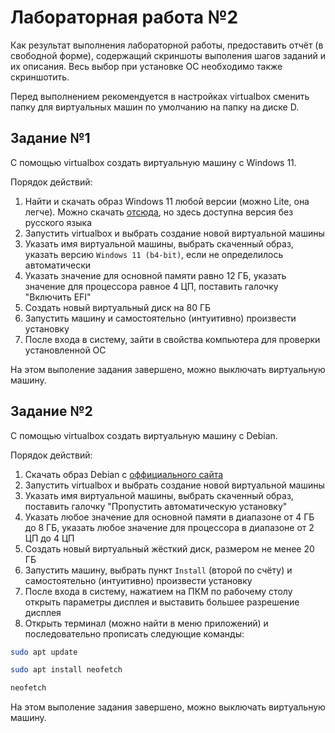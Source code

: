 # Лабораторная работа №2

Как результат выполнения лабораторной работы, предоставить отчёт (в свободной форме), содержащий скриншоты выполения шагов заданий и их описания. Весь выбор при установке ОС необходимо также скриншотить.

Перед выполнением рекомендуется в настройках virtualbox сменить папку для виртуальных машин по умолчанию на папку на диске D.

## Задание №1

С помощью virtualbox создать виртуальную машину с Windows 11.

Порядок действий:
1. Найти и скачать образ Windows 11 любой версии (можно Lite, она легче). Можно скачать [отсюда](https://en.taiwebs.com/windows/download-windows-11-lite-6621.html), но здесь доступна версия без русского языка
2. Запустить virtualbox и выбрать создание новой виртуальной машины
3. Указать имя виртуальной машины, выбрать скаченный образ, указать версию `Windows 11 (b4-bit)`, если не определилось автоматически
4. Указать значение для основной памяти равно 12 ГБ, указать значение для процессора равное 4 ЦП, поставить галочку "Включить EFI"
5. Создать новый виртуальный диск на 80 ГБ
6. Запустить машину и самостоятельно (интуитивно) произвести установку
7. После входа в систему, зайти в свойства компьютера для проверки установленной ОС

На этом выполение задания завершено, можно выключать виртуальную машину.

## Задание №2

С помощью virtualbox создать виртуальную машину с Debian.

Порядок действий:
1. Скачать образ Debian с [оффициального сайта](https://www.debian.org/download)
2. Запустить virtualbox и выбрать создание новой виртуальной машины
3. Указать имя виртуальной машины, выбрать скаченный образ, поставить галочку "Пропустить автоматическую установку"
4. Указать любое значение для основной памяти в диапазоне от 4 ГБ до 8 ГБ, указать любое значение для процессора в диапазоне от 2 ЦП до 4 ЦП
5. Создать новый виртуальный жёсткий диск, размером не менее 20 ГБ
6. Запустить машину, выбрать пункт `Install` (второй по счёту) и самостоятельно (интуитивно) произвести установку
7. После входа в систему, нажатием на ПКМ по рабочему столу открыть параметры дисплея и выставить большее разрешение дисплея
8. Открыть терминал (можно найти в меню приложений) и последовательно прописать следующие команды:

```bash
sudo apt update

sudo apt install neofetch

neofetch
```

На этом выполение задания завершено, можно выключать виртуальную машину.
